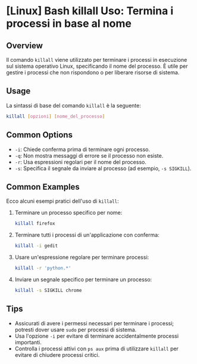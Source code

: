 # [Linux] Bash killall Uso: Termina i processi in base al nome

## Overview
Il comando `killall` viene utilizzato per terminare i processi in esecuzione sul sistema operativo Linux, specificando il nome del processo. È utile per gestire i processi che non rispondono o per liberare risorse di sistema.

## Usage
La sintassi di base del comando `killall` è la seguente:

```bash
killall [opzioni] [nome_del_processo]
```

## Common Options
- `-i`: Chiede conferma prima di terminare ogni processo.
- `-q`: Non mostra messaggi di errore se il processo non esiste.
- `-r`: Usa espressioni regolari per il nome del processo.
- `-s`: Specifica il segnale da inviare al processo (ad esempio, `-s SIGKILL`).

## Common Examples
Ecco alcuni esempi pratici dell'uso di `killall`:

1. Terminare un processo specifico per nome:
   ```bash
   killall firefox
   ```

2. Terminare tutti i processi di un'applicazione con conferma:
   ```bash
   killall -i gedit
   ```

3. Usare un'espressione regolare per terminare processi:
   ```bash
   killall -r 'python.*'
   ```

4. Inviare un segnale specifico per terminare un processo:
   ```bash
   killall -s SIGKILL chrome
   ```

## Tips
- Assicurati di avere i permessi necessari per terminare i processi; potresti dover usare `sudo` per processi di sistema.
- Usa l'opzione `-i` per evitare di terminare accidentalmente processi importanti.
- Controlla i processi attivi con `ps aux` prima di utilizzare `killall` per evitare di chiudere processi critici.
